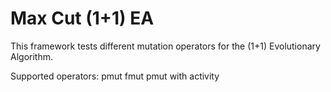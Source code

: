 # Max Cut (1+1) EA

This framework tests different mutation operators for the (1+1) Evolutionary Algorithm.

Supported operators:
    pmut
    fmut
    pmut with activity

